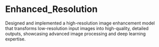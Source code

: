 # Enhanced_Resolution
Designed and implemented a high-resolution image enhancement model that transforms low-resolution input images into high-quality, detailed outputs, showcasing advanced image processing and deep learning expertise.
